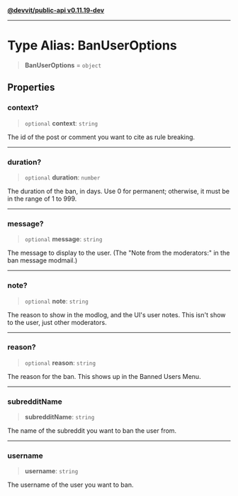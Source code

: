 [**@devvit/public-api v0.11.19-dev**](../../README.md)

---

# Type Alias: BanUserOptions

> **BanUserOptions** = `object`

## Properties

<a id="context"></a>

### context?

> `optional` **context**: `string`

The id of the post or comment you want to cite as rule breaking.

---

<a id="duration"></a>

### duration?

> `optional` **duration**: `number`

The duration of the ban, in days. Use 0 for permanent; otherwise, it must be in the range of 1 to 999.

---

<a id="message"></a>

### message?

> `optional` **message**: `string`

The message to display to the user. (The "Note from the moderators:" in the ban message modmail.)

---

<a id="note"></a>

### note?

> `optional` **note**: `string`

The reason to show in the modlog, and the UI's user notes. This isn't show to the user, just other moderators.

---

<a id="reason"></a>

### reason?

> `optional` **reason**: `string`

The reason for the ban. This shows up in the Banned Users Menu.

---

<a id="subredditname"></a>

### subredditName

> **subredditName**: `string`

The name of the subreddit you want to ban the user from.

---

<a id="username"></a>

### username

> **username**: `string`

The username of the user you want to ban.

